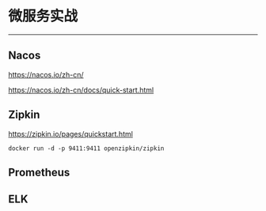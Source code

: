 # 微服务实战

---

## Nacos

https://nacos.io/zh-cn/

https://nacos.io/zh-cn/docs/quick-start.html

## Zipkin

https://zipkin.io/pages/quickstart.html

```shell
docker run -d -p 9411:9411 openzipkin/zipkin
```


## Prometheus


## ELK

